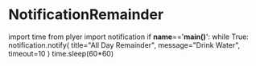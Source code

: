 # NotificationRemainder
import time
from plyer import notification
if __name__=='__main()__':
	while True:
		notification.notify(
 			title="All Day Remainder",
                        message="Drink Water",
			timeout=10
                )
                time.sleep(60*60)
